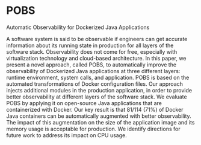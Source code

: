 # POBS
Automatic Observability for Dockerized Java Applications

A software system is said to be observable if engineers can get accurate information about its running state in production for all layers of the software stack. Observability does not come for free, especially with virtualization technology and cloud-based architecture. In this paper, we present a novel approach, called POBS, to automatically improve the observability of Dockerized Java applications at three different layers: runtime environment, system calls, and application. POBS is based on the automated transformations of Docker configuration files. Our approach injects additional modules in the production application, in order to provide better observability at different layers of the software stack. We evaluate POBS by applying it on open-source Java applications that are containerized with Docker. Our key result is that 81/114 (71%) of Docker Java containers can be automatically augmented with better observability. The impact of this augmentation on the size of the application image and its memory usage is acceptable for production. We identify directions for future work to address its impact on CPU usage.
